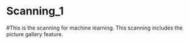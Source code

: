 # Scanning_1

#This is the scanning for machine learning. This scanning includes the picture gallery feature.
